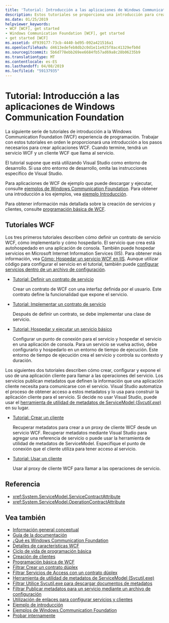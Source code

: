 ```yaml
---
title: 'Tutorial: Introducción a las aplicaciones de Windows Communication Foundation'
description: Estos tutoriales se proporciona una introducción para crear aplicaciones de WCF.
ms.date: 01/25/2019
helpviewer_keywords:
- WCF [WCF], get started
- Windows Communication Foundation [WCF], get started
- get started [WCF]
ms.assetid: df939177-73cb-4440-bd95-092a421516a1
ms.openlocfilehash: d4613edefeb8db2c0d1e11e925f8ac41329efb0d
ms.sourcegitcommit: 5b6d778ebb269ee6684fb57ad69a8c28b06235b9
ms.translationtype: MT
ms.contentlocale: es-ES
ms.lasthandoff: 04/08/2019
ms.locfileid: "59137935"
---
```

# <a name="tutorial-get-started-with-windows-communication-foundation-applications"></a>Tutorial: Introducción a las aplicaciones de Windows Communication Foundation
La siguiente serie de tutoriales de introducción a la Windows Communication Foundation (WCF) experiencia de programación. Trabajar con estos tutoriales en orden le proporcionará una introducción a los pasos necesarios para crear aplicaciones WCF. Cuando termine, tendrá un servicio WCF y un cliente WCF que llama al servicio. 

El tutorial supone que está utilizando Visual Studio como entorno de desarrollo. Si usa otro entorno de desarrollo, omita las instrucciones específico de Visual Studio. 

Para aplicaciones de WCF de ejemplo que puede descargar y ejecutar, consulte [ejemplos de Windows Communication Foundation](samples/index.md). Para obtener una introducción a los ejemplos, vea [ejemplo Introducción](samples/getting-started-sample.md).

Para obtener información más detallada sobre la creación de servicios y clientes, consulte [programación básica de WCF](basic-wcf-programming.md).

## <a name="wcf-tutorials"></a>Tutoriales WCF

Los tres primeros tutoriales describen cómo definir un contrato de servicio WCF, cómo implementarlo y cómo hospedarlo. El servicio que crea está autohospedado en una aplicación de consola. También puede hospedar servicios en Microsoft Internet Information Services (IIS). Para obtener más información, vea [Cómo: Hospedar un servicio WCF en IIS](feature-details/how-to-host-a-wcf-service-in-iis.md). Aunque utilizar código para configurar el servicio en el tutorial, también puede [configurar servicios dentro de un archivo de configuración](configuring-services-using-configuration-files.md). 

- [Tutorial: Definir un contrato de servicio](how-to-define-a-wcf-service-contract.md)

    Crear un contrato de WCF con una interfaz definida por el usuario. Este contrato define la funcionalidad que expone el servicio.

- [Tutorial: Implementar un contrato de servicio](how-to-implement-a-wcf-contract.md)

    Después de definir un contrato, se debe implementar una clase de servicio.

- [Tutorial: Hospedar y ejecutar un servicio básico](how-to-host-and-run-a-basic-wcf-service.md)

    Configurar un punto de conexión para el servicio y hospedar el servicio en una aplicación de consola. Para un servicio se vuelva activo, debe configurarlo y hospedarlo en un entorno de tiempo de ejecución. Este entorno de tiempo de ejecución crea el servicio y controla su contexto y duración.

Los siguientes dos tutoriales describen cómo crear, configurar y expone el uso de una aplicación cliente para llamar a las operaciones del servicio. Los servicios publican metadatos que definen la información que una aplicación cliente necesita para comunicarse con el servicio. Visual Studio automatiza el proceso de obtener acceso a estos metadatos y lo usa para construir la aplicación cliente para el servicio. Si decide no usar Visual Studio, puede usar el [herramienta de utilidad de metadatos de ServiceModel (*Svcutil.exe*)](servicemodel-metadata-utility-tool-svcutil-exe.md) en su lugar.

- [Tutorial: Crear un cliente](how-to-create-a-wcf-client.md)

    Recuperar metadatos para crear a un proxy de cliente WCF desde un servicio WCF. Recuperar metadatos mediante Visual Studio para agregar una referencia de servicio o puede usar la herramienta de utilidad de metadatos de ServiceModel. Especifique el punto de conexión que el cliente utiliza para tener acceso al servicio.

- [Tutorial: Usar un cliente](how-to-use-a-wcf-client.md)

    Usar al proxy de cliente WCF para llamar a las operaciones de servicio.

## <a name="reference"></a>Referencia

- <xref:System.ServiceModel.ServiceContractAttribute>
- <xref:System.ServiceModel.OperationContractAttribute>

## <a name="see-also"></a>Vea también

- [Información general conceptual](conceptual-overview.md)
- [Guía de la documentación](guide-to-the-documentation.md)
- [¿Qué es Windows Communication Foundation](whats-wcf.md)
- [Detalles de características WCF](feature-details/index.md)
- [Ciclo de vida de programación básica](basic-programming-lifecycle.md)
- [Creación de clientes](building-clients.md)
- [Programación básica de WCF](basic-wcf-programming.md)
- [Filtrar Crear un contrato dúplex](feature-details/how-to-create-a-duplex-contract.md)
- [Filtrar Servicios de Access con un contrato dúplex](feature-details/how-to-access-services-with-a-duplex-contract.md)
- [Herramienta de utilidad de metadatos de ServiceModel (Svcutil.exe)](servicemodel-metadata-utility-tool-svcutil-exe.md)
- [Filtrar Utilice Svcutil.exe para descargar documentos de metadatos](feature-details/how-to-use-svcutil-exe-to-download-metadata-documents.md)
- [Filtrar Publicar metadatos para un servicio mediante un archivo de configuración](feature-details/how-to-publish-metadata-for-a-service-using-a-configuration-file.md)
- [Utilización de enlaces para configurar servicios y clientes](using-bindings-to-configure-services-and-clients.md)
- [Ejemplo de introducción](samples/getting-started-sample.md)
- [Ejemplos de Windows Communication Foundation](samples/index.md)
- [Probar internamente](samples/self-host.md)
